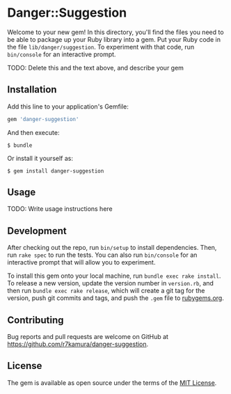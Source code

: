 # Danger::Suggestion

Welcome to your new gem! In this directory, you'll find the files you need to be able to package up your Ruby library into a gem. Put your Ruby code in the file `lib/danger/suggestion`. To experiment with that code, run `bin/console` for an interactive prompt.

TODO: Delete this and the text above, and describe your gem

## Installation

Add this line to your application's Gemfile:

```ruby
gem 'danger-suggestion'
```

And then execute:

    $ bundle

Or install it yourself as:

    $ gem install danger-suggestion

## Usage

TODO: Write usage instructions here

## Development

After checking out the repo, run `bin/setup` to install dependencies. Then, run `rake spec` to run the tests. You can also run `bin/console` for an interactive prompt that will allow you to experiment.

To install this gem onto your local machine, run `bundle exec rake install`. To release a new version, update the version number in `version.rb`, and then run `bundle exec rake release`, which will create a git tag for the version, push git commits and tags, and push the `.gem` file to [rubygems.org](https://rubygems.org).

## Contributing

Bug reports and pull requests are welcome on GitHub at https://github.com/r7kamura/danger-suggestion.

## License

The gem is available as open source under the terms of the [MIT License](https://opensource.org/licenses/MIT).
